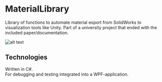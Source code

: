 # MaterialLibrary
Library of functions to automate material export from SolidWorks to visualization tools like Unity. Part of a university project that ended with the included paper/documentation.

![alt text](https://raw.githubusercontent.com/maxvoi/MaterialLibrary/master/Img/StrukturClassLibraryMaterial05.png)

## Technologies

Written in C#.\
For debugging and testing integrated into a WPF-application.
